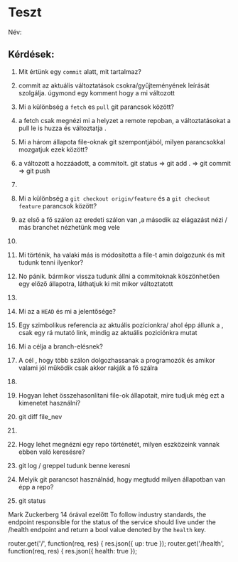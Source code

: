 # Teszt

Név: 

## Kérdések:
1. Mit értünk egy `commit` alatt, mit tartalmaz?
2. commit az aktuális változtatások csokra/gyűjteményének leírását szolgálja. úgymond egy komment hogy a mi változott
3. Mi a különbség a `fetch` es `pull` git parancsok között?
4. a fetch csak megnézi mi a helyzet a remote repoban, a változtatásokat a pull le is huzza és változtatja .

1. Mi a három állapota file-oknak git szempontjából, milyen parancsokkal mozgatjuk ezek között?
2. a változott a hozzáadott, a commitolt. git status => git add . => git commit => git push
3. 
4. Mi a különbség a `git checkout origin/feature` és a `git checkout feature` parancsok között?
5. az első a fő szálon az eredeti szálon van ,a második az elágazást nézi / más branchet nézhetünk meg vele
6. 
7. Mi történik, ha valaki más is módosította a file-t amin dolgozunk és mit tudunk tenni ilyenkor?
8. No pánik. bármikor vissza tudunk állni a commitoknak köszönhetően egy előző  állapotra, láthatjuk ki mit mikor változtatott
9. 
10. Mi az a `HEAD` és mi a jelentősége?
11. Egy szimbolikus referencia az aktuális pozícionkra/ ahol épp állunk a , csak egy rá mutató link, mindig az aktuális poziciónkra mutat
12. Mi a célja a branch-elésnek?
13. A cél , hogy több szálon dolgozhassanak a programozók és amikor valami jól működik csak akkor rakják a fő szálra 
14. 
15. Hogyan lehet összehasonlítani file-ok állapotait, mire tudjuk még ezt a kimenetet használni?
16. git diff file_nev
17. 
18. Hogy lehet megnézni egy repo történetét, milyen eszközeink vannak ebben való keresésre?
19. git log / greppel tudunk benne keresni 
20. Melyik git parancsot használnád, hogy megtudd milyen állapotban van épp a repo?
21. git status

Mark Zuckerberg 14 órával ezelőtt
To follow industry standards, the endpoint responsible for the status of
the service should live under the /health endpoint and return a bool
value denoted by the `health` key.

router.get('/', function(req, res) {
  res.json({ up: true });
router.get('/health', function(req, res) {
  res.json({ health: true });
